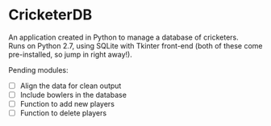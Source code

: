# CricketerDB

An application created in Python to manage a database of cricketers.  
Runs on Python 2.7, using SQLite with Tkinter front-end (both of these come pre-installed, so jump in right away!).  


Pending modules:
- [ ] Align the data for clean output
- [ ] Include bowlers in the database
- [ ] Function to add new players
- [ ] Function to delete players
